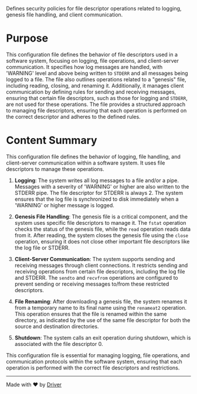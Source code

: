<!--------------------------------------------------------------------------------->
<!-- IMPORTANT: This file is auto-generated by Driver (https://driver.ai). -------->
<!-- Manual edits may be overwritten on future commits. --------------------------->
<!--------------------------------------------------------------------------------->

Defines security policies for file descriptor operations related to logging, genesis file handling, and client communication.

# Purpose
This configuration file defines the behavior of file descriptors used in a software system, focusing on logging, file operations, and client-server communication. It specifies how log messages are handled, with 'WARNING' level and above being written to `STDERR` and all messages being logged to a file. The file also outlines operations related to a "genesis" file, including reading, closing, and renaming it. Additionally, it manages client communication by defining rules for sending and receiving messages, ensuring that certain file descriptors, such as those for logging and `STDERR`, are not used for these operations. The file provides a structured approach to managing file descriptors, ensuring that each operation is performed on the correct descriptor and adheres to the defined rules.
# Content Summary
This configuration file defines the behavior of logging, file handling, and client-server communication within a software system. It uses file descriptors to manage these operations.

1. **Logging**: The system writes all log messages to a file and/or a pipe. Messages with a severity of 'WARNING' or higher are also written to the STDERR pipe. The file descriptor for STDERR is always 2. The system ensures that the log file is synchronized to disk immediately when a 'WARNING' or higher message is logged.

2. **Genesis File Handling**: The genesis file is a critical component, and the system uses specific file descriptors to manage it. The `fstat` operation checks the status of the genesis file, while the `read` operation reads data from it. After reading, the system closes the genesis file using the `close` operation, ensuring it does not close other important file descriptors like the log file or STDERR.

3. **Client-Server Communication**: The system supports sending and receiving messages through client connections. It restricts sending and receiving operations from certain file descriptors, including the log file and STDERR. The `sendto` and `recvfrom` operations are configured to prevent sending or receiving messages to/from these restricted descriptors.

4. **File Renaming**: After downloading a genesis file, the system renames it from a temporary name to its final name using the `renameat2` operation. This operation ensures that the file is renamed within the same directory, as indicated by the use of the same file descriptor for both the source and destination directories.

5. **Shutdown**: The system calls an exit operation during shutdown, which is associated with the file descriptor 0.

This configuration file is essential for managing logging, file operations, and communication protocols within the software system, ensuring that each operation is performed with the correct file descriptors and restrictions.

---
Made with ❤️ by [Driver](https://www.driver.ai/)